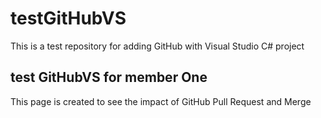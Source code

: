 # testGitHubVS
This is a test repository for adding GitHub with Visual Studio C# project

## test GitHubVS for member One
This page is created to see the impact of GitHub Pull Request and Merge
